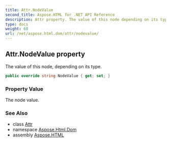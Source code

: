 ```yaml
---
title: Attr.NodeValue
second_title: Aspose.HTML for .NET API Reference
description: Attr property. The value of this node depending on its type
type: docs
weight: 60
url: /net/aspose.html.dom/attr/nodevalue/
---
```

## Attr.NodeValue property

The value of this node, depending on its type.

```csharp
public override string NodeValue { get; set; }
```

### Property Value

The node value.

### See Also

* class [Attr](../)
* namespace [Aspose.Html.Dom](../../../aspose.html.dom/)
* assembly [Aspose.HTML](../../../)
